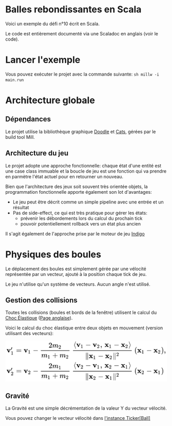 # Balles rebondissantes en Scala

Voici un exemple du défi n°10 écrit en Scala.

Le code est entièrement documenté via une Scaladoc en anglais (voir le code).

# Lancer l'exemple

Vous pouvez exécuter le projet avec la commande suivante: `sh millw -i main.run`

# Architecture globale

## Dépendances

Le projet utilise la bibliothèque graphique [Doodle](https://github.com/creativescala/doodle/) et
[Cats](https://typelevel.org/cats/), gérées par le build tool Mill.

## Architecture du jeu

Le projet adopte une approche fonctionnelle: chaque état d'une entité est une case class immuable et la boucle de jeu
est une fonction qui va prendre en parmètre l'état actuel pour en retourner un nouveau.

Bien que l'architecture des jeux soit souvent très orientée objets, la programmation fonctionnelle apporte également
son lot d'avantages:
- Le jeu peut être décrit comme un simple pipeline avec une entrée et un résultat
- Pas de side-effect, ce qui est très pratique pour gérer les états:
  - prévenir les débordements lors du calcul du prochain tick
  - pouvoir potentiellement rollback vers un état plus ancien

Il s'agit également de l'approche prise par le moteur de jeu [Indigo](https://indigoengine.io/)

# Physiques des boules

Le déplacement des boules est simplement gérée par une vélocité représentée par un vecteur, ajouté à la position chaque
tick de jeu.

Le jeu n'utilise qu'un système de vecteurs. Aucun angle n'est utilisé.

## Gestion des collisions

Toutes les collisions (boules et bords de la fenêtre) utilisent le calcul du
[Choc Élastique](https://fr.wikipedia.org/wiki/Choc_%C3%A9lastique)
([Page anglaise](https://en.wikipedia.org/wiki/Elastic_collision)).

Voici le calcul du choc élastique entre deux objets en mouvement (version utilisant des vecteurs):

![Choc Élastique](elastic_collision.svg)

## Gravité

La Gravité est une simple décrémentation de la valeur Y du vecteur vélocité.

Vous pouvez changer le vecteur vélocité dans [l'instance Ticker\[Ball\]](https://github.com/NotANameServer/challenges/blob/master/interact/defi10/scala/iltotore/main/src/io/github/iltotore/ball/Ball#L31) 